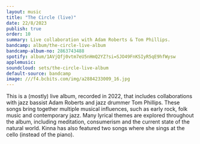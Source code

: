 ```yaml
---
layout: music
title: "The Circle (live)"
date: 22/8/2023
publish: true
order: 10
summary: Live collaboration with Adam Roberts & Tom Phillips.
bandcamp: album/the-circle-live-album
bandcamp-album-no: 2863743488
spotify: album/1AVjQfj0vtm7eU5nHmQ2YZ?si=SJO49FnKSIyR5qE9hfWysw
applemusic: 
soundcloud: sets/the-circle-live-album
default-source: bandcamp
image: ///f4.bcbits.com/img/a2884233009_16.jpg
---
```


This is a (mostly) live album, recorded in 2022, that includes collaborations with jazz bassist Adam Roberts and jazz drummer Tom Phillips. These songs bring together multiple musical influences, such as early rock, folk music and contemporary jazz. Many lyrical themes are explored throughout the album, including meditation, consumerism and the current state of the natural world. Kinna has also featured two songs where she sings at the cello (instead of the piano).
